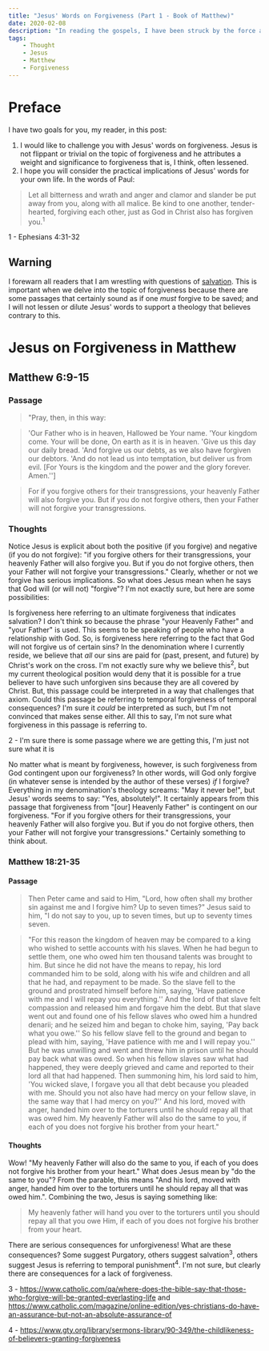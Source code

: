 ```yaml
---
title: "Jesus' Words on Forgiveness (Part 1 - Book of Matthew)"
date: 2020-02-08
description: "In reading the gospels, I have been struck by the force and power of Jesus' words, especially on the topic of forgiveness. In this post, I present some passages from the book of Matthew which discuss forgiveness."
tags:
    - Thought
    - Jesus
    - Matthew
    - Forgiveness
---
```


# Preface

I have two goals for you, my reader, in this post:

1. I would like to challenge you with Jesus' words on forgiveness. Jesus is not flippant or trivial on the topic of forgiveness and he attributes a weight and significance to forgiveness that is, I think, often lessened.
2. I hope you will consider the practical implications of Jesus' words for your own life. In the words of Paul:

  > Let all bitterness and wrath and anger and clamor and slander be put away from you, along with all malice. Be kind to one another, tender-hearted, forgiving each other, just as God in Christ also has forgiven you.<sup>1</sup>

<aside class="marginnote">
  <span class="noteNumber">1</span> - Ephesians 4:31-32
</aside>

## Warning

I forewarn all readers that I am wrestling with questions of [salvation](https://bible.hightower.space/tags/salvation/). This is important when we delve into the topic of forgiveness because there are some passages that certainly sound as if one *must* forgive to be saved; and I will not lessen or dilute Jesus' words to support a theology that believes contrary to this.

# Jesus on Forgiveness in Matthew

## Matthew 6:9-15

### Passage

> "Pray, then, in this way:

> 'Our Father who is in heaven,
Hallowed be Your name.
'Your kingdom come.
Your will be done,
On earth as it is in heaven.
'Give us this day our daily bread.
'And forgive us our debts, as we also have forgiven our debtors.
'And do not lead us into temptation, but deliver us from evil. [For Yours is the kingdom and the power and the glory forever. Amen.'']

> For if you forgive others for their transgressions, your heavenly Father will also forgive you. But if you do not forgive others, then your Father will not forgive your transgressions.

### Thoughts

Notice Jesus is explicit about both the positive (if you forgive) and negative (if you do not forgive): "if you forgive others for their transgressions, your heavenly Father will also forgive you. But if you do not forgive others, then your Father will not forgive your transgressions." Clearly, whether or not we forgive has serious implications. So what does Jesus mean when he says that God will (or will not) "forgive"? I'm not exactly sure, but here are some possibilities:

Is forgiveness here referring to an ultimate forgiveness that indicates salvation? I don't think so because the phrase "your Heavenly Father" and "your Father" is used. This seems to be speaking of people who have a relationship with God. So, is forgiveness here referring to the fact that God will not forgive us of certain sins? In the denomination where I currently reside, we believe that *all* our sins are paid for (past, present, and future) by Christ's work on the cross. I'm not exactly sure why we believe this<sup>2</sup>, but my current theological position would deny that it is possible for a true believer to have such unforgiven sins because they are all covered by Christ. But, this passage could be interpreted in a way that challenges that axiom. Could this passage be referring to temporal forgiveness of temporal consequences? I'm sure it *could* be interpreted as such, but I'm not convinced that makes sense either. All this to say, I'm not sure what forgiveness in this passage is referring to.

<aside class="marginnote">
  <span class="noteNumber">2</span> - I'm sure there is some passage where we are getting this, I'm just not sure what it is
</aside>

No matter what is meant by forgiveness, however, is such forgiveness from God contingent upon our forgiveness? In other words, will God only forgive (in whatever sense is intended by the author of these verses) *if* I forgive? Everything in my denomination's theology screams: "May it never be!", but Jesus' words seems to say: "Yes, absolutely!". It certainly appears from this passage that forgiveness from "[our] Heavenly Father" is contingent on our forgiveness. "For if you forgive others for their transgressions, your heavenly Father will also forgive you. But if you do not forgive others, then your Father will not forgive your transgressions." Certainly something to think about.

### Matthew 18:21-35

#### Passage

> Then Peter came and said to Him, "Lord, how often shall my brother sin against me and I forgive him? Up to seven times?" Jesus said to him, "I do not say to you, up to seven times, but up to seventy times seven.

> "For this reason the kingdom of heaven may be compared to a king who wished to settle accounts with his slaves. When he had begun to settle them, one who owed him ten thousand talents was brought to him. But since he did not have the means to repay, his lord commanded him to be sold, along with his wife and children and all that he had, and repayment to be made. So the slave fell to the ground and prostrated himself before him, saying, 'Have patience with me and I will repay you everything.'' And the lord of that slave felt compassion and released him and forgave him the debt. But that slave went out and found one of his fellow slaves who owed him a hundred denarii; and he seized him and began to choke him, saying, 'Pay back what you owe.'' So his fellow slave fell to the ground and began to plead with him, saying, 'Have patience with me and I will repay you.'' But he was unwilling and went and threw him in prison until he should pay back what was owed. So when his fellow slaves saw what had happened, they were deeply grieved and came and reported to their lord all that had happened. Then summoning him, his lord said to him, 'You wicked slave, I forgave you all that debt because you pleaded with me. Should you not also have had mercy on your fellow slave, in the same way that I had mercy on you?'' And his lord, moved with anger, handed him over to the torturers until he should repay all that was owed him. My heavenly Father will also do the same to you, if each of you does not forgive his brother from your heart."

#### Thoughts

Wow! "My heavenly Father will also do the same to you, if each of you does not forgive his brother from your heart." What does Jesus mean by "do the same to you"? From the parable, this means "And his lord, moved with anger, handed him over to the torturers until he should repay all that was owed him.". Combining the two, Jesus is saying something like:

> My heavenly father will hand you over to the torturers until you should repay all that you owe Him, if each of you does not forgive his brother from your heart.

There are serious consequences for unforgiveness! What are these consequences? Some suggest Purgatory, others suggest salvation<sup>3</sup>, others suggest Jesus is referring to temporal punishment<sup>4</sup>. I'm not sure, but clearly there are consequences for a lack of forgiveness.

<aside class="marginnote">
    <p><span class="noteNumber">3</span> - <a href="https://www.catholic.com/qa/where-does-the-bible-say-that-those-who-forgive-will-be-granted-everlasting-life" target="_blank">https://www.catholic.com/qa/where-does-the-bible-say-that-those-who-forgive-will-be-granted-everlasting-life</a> and <a href="https://www.catholic.com/magazine/online-edition/yes-christians-do-have-an-assurance-but-not-an-absolute-assurance-of" target="_blank">https://www.catholic.com/magazine/online-edition/yes-christians-do-have-an-assurance-but-not-an-absolute-assurance-of</a></p>
    <span class="noteNumber">4</span> - <a href="https://www.gty.org/library/sermons-library/90-349/the-childlikeness-of-believers-granting-forgiveness" target="_blank">https://www.gty.org/library/sermons-library/90-349/the-childlikeness-of-believers-granting-forgiveness</a>
</aside>
